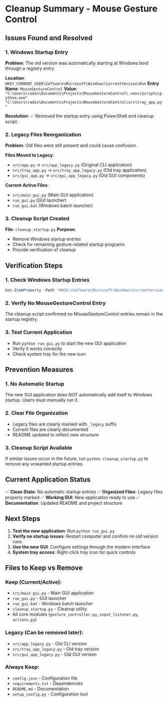 # Cleanup Summary - Mouse Gesture Control

## Issues Found and Resolved

### 1. Windows Startup Entry
**Problem**: The old version was automatically starting at Windows boot through a registry entry.

**Location**: `HKEY_CURRENT_USER\Software\Microsoft\Windows\CurrentVersion\Run`
**Entry Name**: `MouseGestureControl`
**Value**: `"C:\Users\radin\Documents\Projects\MouseGestureControl\.venv\Scripts\python.exe" "C:\Users\radin\Documents\Projects\MouseGestureControl\src\tray_app.py"`

**Resolution**: ✅ Removed the startup entry using PowerShell and cleanup script.

### 2. Legacy Files Reorganization
**Problem**: Old files were still present and could cause confusion.

**Files Moved to Legacy**:
- `src/app.py` → `src/app_legacy.py` (Original CLI application)
- `src/tray_app.py` → `src/tray_app_legacy.py` (Old tray application)
- `src/gui_app.py` → `src/gui_app_legacy.py` (Old GUI components)

**Current Active Files**:
- `src/main_gui.py` (Main GUI application)
- `run_gui.py` (GUI launcher)
- `run_gui.bat` (Windows batch launcher)

### 3. Cleanup Script Created
**File**: `cleanup_startup.py`
**Purpose**: 
- Remove Windows startup entries
- Check for remaining gesture-related startup programs
- Provide verification of cleanup

## Verification Steps

### 1. Check Windows Startup Entries
```powershell
Get-ItemProperty -Path "HKCU:\Software\Microsoft\Windows\CurrentVersion\Run"
```

### 2. Verify No MouseGestureControl Entry
The cleanup script confirmed no MouseGestureControl entries remain in the startup registry.

### 3. Test Current Application
- Run `python run_gui.py` to start the new GUI application
- Verify it works correctly
- Check system tray for the new icon

## Prevention Measures

### 1. No Automatic Startup
The new GUI application does NOT automatically add itself to Windows startup. Users must manually run it.

### 2. Clear File Organization
- Legacy files are clearly marked with `_legacy` suffix
- Current files are clearly documented
- README updated to reflect new structure

### 3. Cleanup Script Available
If similar issues occur in the future, run `python cleanup_startup.py` to remove any unwanted startup entries.

## Current Application Status

✅ **Clean State**: No automatic startup entries
✅ **Organized Files**: Legacy files properly marked
✅ **Working GUI**: New application ready to use
✅ **Documentation**: Updated README and project structure

## Next Steps

1. **Test the new application**: Run `python run_gui.py`
2. **Verify no startup issues**: Restart computer and confirm no old version runs
3. **Use the new GUI**: Configure settings through the modern interface
4. **System tray access**: Right-click tray icon for quick controls

## Files to Keep vs Remove

### Keep (Current/Active):
- `src/main_gui.py` - Main GUI application
- `run_gui.py` - GUI launcher
- `run_gui.bat` - Windows batch launcher
- `cleanup_startup.py` - Cleanup utility
- All core modules (`gesture_controller.py`, `input_listener.py`, `actions.py`)

### Legacy (Can be removed later):
- `src/app_legacy.py` - Old CLI version
- `src/tray_app_legacy.py` - Old tray version
- `src/gui_app_legacy.py` - Old GUI version

### Always Keep:
- `config.json` - Configuration file
- `requirements.txt` - Dependencies
- `README.md` - Documentation
- `setup_config.py` - Configuration tool
